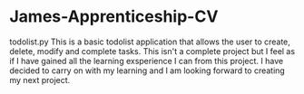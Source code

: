 # James-Apprenticeship-CV
todolist.py 
This is a basic todolist application that allows the user to create, delete, modify and complete tasks. This isn't a complete project but I feel as if I have gained all the learning exsperience I can from this project. I have decided to carry on with my learning and I am looking forward to creating my next project. 
